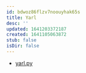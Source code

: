 ```yaml
---
id: bdwoz86flzv7noouyhak65s
title: Yarl
desc: ''
updated: 1641203372187
created: 1641105063872
stub: false
isDir: false
---
```



- [yarl.py](https://calmcode.io/shorts/yarl.py.html)

